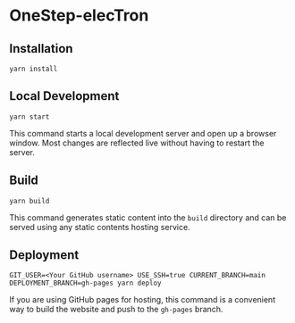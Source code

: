 # OneStep-elecTron


## Installation

```console
yarn install
```

## Local Development

```console
yarn start
```

This command starts a local development server and open up a browser window. Most changes are reflected live without having to restart the server.

## Build

```console
yarn build
```

This command generates static content into the `build` directory and can be served using any static contents hosting service.

## Deployment

```console
GIT_USER=<Your GitHub username> USE_SSH=true CURRENT_BRANCH=main DEPLOYMENT_BRANCH=gh-pages yarn deploy
```

If you are using GitHub pages for hosting, this command is a convenient way to build the website and push to the `gh-pages` branch.
